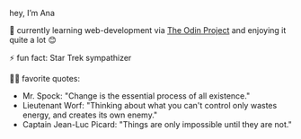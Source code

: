 hey, I’m Ana

🌱 currently learning web-development via [The Odin Project](https://www.theodinproject.com/) and enjoying it quite a lot 😊

⚡  fun fact: Star Trek sympathizer

🖖🏻 favorite quotes:
 - Mr. Spock: "Change is the essential process of all existence."
 - Lieutenant Worf: "Thinking about what you can't control only wastes energy, and creates its own enemy."
 - Captain Jean-Luc Picard: "Things are only impossible until they are not."
<!--
- 👀 I’m interested in 
- 💞️ I’m looking to collaborate on 
- 📫 How to reach me:
- 😄 Pronouns:  --> 

<!---
makia014/makia014 is a ✨ special ✨ repository because its `README.md` (this file) appears on your GitHub profile.
You can click the Preview link to take a look at your changes.
--->
